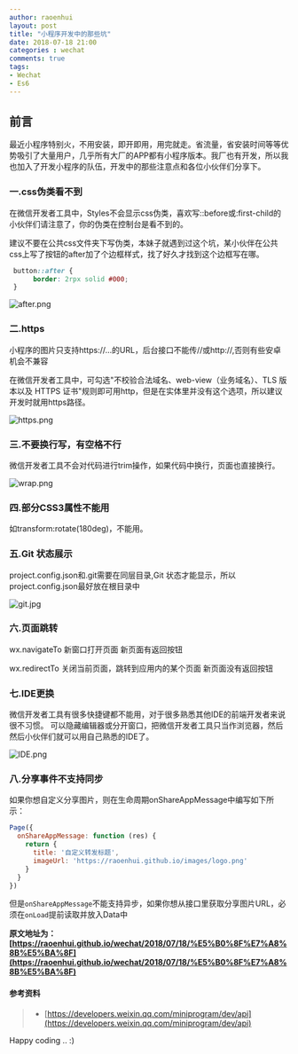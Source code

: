 ```yaml
---
author: raoenhui
layout: post
title: "小程序开发中的那些坑"
date: 2018-07-18 21:00
categories : wechat
comments: true
tags:
- Wechat
- Es6
---
```


##  前言


最近小程序特别火，不用安装，即开即用，用完就走。省流量，省安装时间等等优势吸引了大量用户，几乎所有大厂的APP都有小程序版本。我厂也有开发，所以我也加入了开发小程序的队伍，开发中的那些注意点和各位小伙伴们分享下。


### 一.css伪类看不到

  在微信开发者工具中，Styles不会显示css伪类，喜欢写::before或:first-child的小伙伴们请注意了，你的伪类在控制台是看不到的。
  
  建议不要在公共css文件夹下写伪类，本妹子就遇到过这个坑，某小伙伴在公共css上写了按钮的after加了个边框样式，找了好久才找到这个边框写在哪。

```css
 button::after {
 	  border: 2rpx solid #000;  
 }
```

![after.png](https://upload-images.jianshu.io/upload_images/9902136-f4ec3d52aa3df3dc.png?imageMogr2/auto-orient/strip%7CimageView2/2/w/1240)

### 二.https

小程序的图片只支持https://...的URL，后台接口不能传//或http://,否则有些安卓机会不兼容

在微信开发者工具中，可勾选"不校验合法域名、web-view（业务域名）、TLS 版本以及 HTTPS 证书"规则即可用http，但是在实体里并没有这个选项，所以建议开发时就用https路径。

![https.png](https://upload-images.jianshu.io/upload_images/9902136-9e913b9a449c2f99.png?imageMogr2/auto-orient/strip%7CimageView2/2/w/1240)

### 三.不要换行写，有空格不行

微信开发者工具不会对代码进行trim操作，如果代码中换行，页面也直接换行。

![wrap.png](https://upload-images.jianshu.io/upload_images/9902136-f7fbc578d51c2413.png?imageMogr2/auto-orient/strip%7CimageView2/2/w/1240)


### 四.部分CSS3属性不能用

  如transform:rotate(180deg)，不能用。

### 五.Git 状态展示
  project.config.json和.git需要在同层目录,Git 状态才能显示，所以project.config.json最好放在根目录中
  
  ![git.jpg](https://upload-images.jianshu.io/upload_images/9902136-03b914e0a738ae80.jpg?imageMogr2/auto-orient/strip%7CimageView2/2/w/1240)

### 六.页面跳转

  wx.navigateTo 新窗口打开页面 新页面有返回按钮
  
  wx.redirectTo 关闭当前页面，跳转到应用内的某个页面   新页面没有返回按钮
  
### 七.IDE更换

  微信开发者工具有很多快捷键都不能用，对于很多熟悉其他IDE的前端开发者来说很不习惯。
  可以隐藏编辑器或分开窗口，把微信开发者工具只当作浏览器，然后然后小伙伴们就可以用自己熟悉的IDE了。
  
  ![IDE.png](https://upload-images.jianshu.io/upload_images/9902136-52a2d9087fb98508.png?imageMogr2/auto-orient/strip%7CimageView2/2/w/1240)

### 八.分享事件不支持同步

   如果你想自定义分享图片，则在生命周期onShareAppMessage中编写如下所示：
   
```javascript
Page({
  onShareAppMessage: function (res) {
    return {
      title: '自定义转发标题',
      imageUrl: 'https://raoenhui.github.io/images/logo.png'
    }
  }
})
```
   但是`onShareAppMessage`不能支持异步，如果你想从接口里获取分享图片URL，必须在`onLoad`提前读取并放入Data中

**原文地址为：[https://raoenhui.github.io/wechat/2018/07/18/%E5%B0%8F%E7%A8%8B%E5%BA%8F](https://raoenhui.github.io/wechat/2018/07/18/%E5%B0%8F%E7%A8%8B%E5%BA%8F)**   
   
#### 参考资料

> *  [https://developers.weixin.qq.com/miniprogram/dev/api](https://developers.weixin.qq.com/miniprogram/dev/api)


Happy coding .. :)

